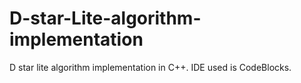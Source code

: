 # D-star-Lite-algorithm-implementation
D star lite algorithm implementation in C++. IDE used is CodeBlocks.

